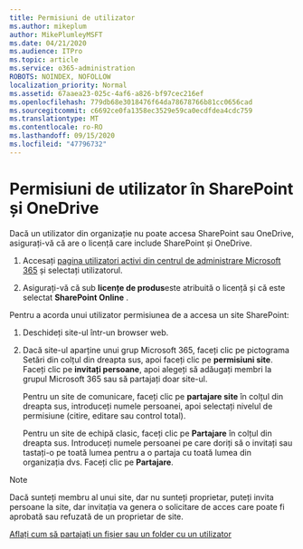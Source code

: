 ```yaml
---
title: Permisiuni de utilizator
ms.author: mikeplum
author: MikePlumleyMSFT
ms.date: 04/21/2020
ms.audience: ITPro
ms.topic: article
ms.service: o365-administration
ROBOTS: NOINDEX, NOFOLLOW
localization_priority: Normal
ms.assetid: 67aaea23-025c-4af6-a826-bf97cec216ef
ms.openlocfilehash: 779db68e3018476f64da78678766b81cc0656cad
ms.sourcegitcommit: c6692ce0fa1358ec3529e59ca0ecdfdea4cdc759
ms.translationtype: MT
ms.contentlocale: ro-RO
ms.lasthandoff: 09/15/2020
ms.locfileid: "47796732"
---
```

# <a name="user-permissions-in-sharepoint-and-onedrive"></a>Permisiuni de utilizator în SharePoint și OneDrive

Dacă un utilizator din organizație nu poate accesa SharePoint sau OneDrive, asigurați-vă că are o licență care include SharePoint și OneDrive. 
  
1. Accesați [pagina utilizatori activi din centrul de administrare Microsoft 365](https://portal.office.com/adminportal/home#/users) și selectați utilizatorul. 
    
2. Asigurați-vă că sub **licențe de produs**este atribuită o licență și că este selectat **SharePoint Online** . 
    
 Pentru a acorda unui utilizator permisiunea de a accesa un site SharePoint: 
  
1. Deschideți site-ul într-un browser web.
    
2. Dacă site-ul aparține unui grup Microsoft 365, faceți clic pe pictograma Setări din colțul din dreapta sus, apoi faceți clic pe **permisiuni site**. Faceți clic pe **invitați persoane**, apoi alegeți să adăugați membri la grupul Microsoft 365 sau să partajați doar site-ul. 
    
    Pentru un site de comunicare, faceți clic pe **partajare site** în colțul din dreapta sus, introduceți numele persoanei, apoi selectați nivelul de permisiune (citire, editare sau control total). 
    
    Pentru un site de echipă clasic, faceți clic pe **Partajare** în colțul din dreapta sus. Introduceți numele persoanei pe care doriți să o invitați sau tastați-o pe toată lumea pentru a o partaja cu toată lumea din organizația dvs. Faceți clic pe **Partajare**.
    
> [!NOTE]
> Dacă sunteți membru al unui site, dar nu sunteți proprietar, puteți invita persoane la site, dar invitația va genera o solicitare de acces care poate fi aprobată sau refuzată de un proprietar de site. 
  
[Aflați cum să partajați un fișier sau un folder cu un utilizator](https://go.microsoft.com/fwlink/?linkid=533408)
  


